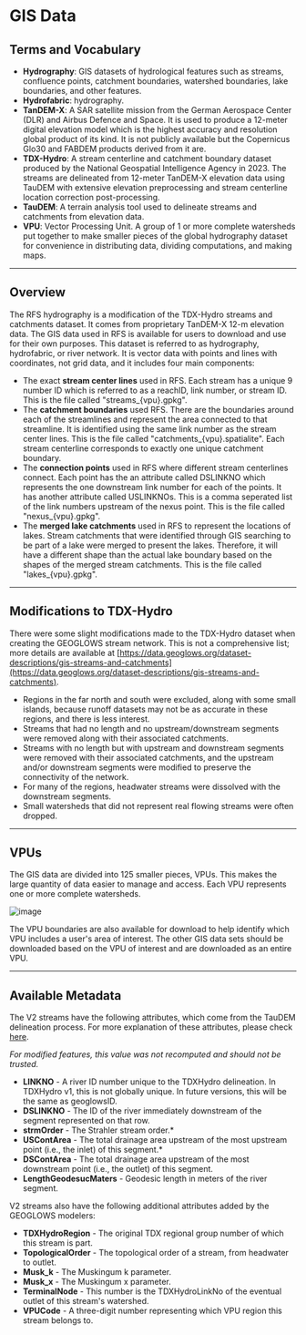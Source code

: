 # GIS Data

## Terms and Vocabulary

- **Hydrography**: GIS datasets of hydrological features such as streams, confluence points, catchment boundaries, watershed boundaries, lake
  boundaries, and other features.
- **Hydrofabric**: hydrography.
- **TanDEM-X**: A SAR satellite mission from the German Aerospace Center (DLR) and Airbus Defence and Space. It is used to produce a 12-meter digital
  elevation model which is the highest accuracy and resolution global product of its kind. It is not publicly available but the Copernicus Glo30 and
  FABDEM products derived from it are.
- **TDX-Hydro**: A stream centerline and catchment boundary dataset produced by the National Geospatial Intelligence Agency in 2023. The streams are
  delineated from 12-meter TanDEM-X elevation data using TauDEM with extensive elevation preprocessing and stream centerline location correction
  post-processing.
- **TauDEM**: A terrain analysis tool used to delineate streams and catchments from elevation data.
- **VPU**: Vector Processing Unit. A group of 1 or more complete watersheds put together to make smaller pieces of the global hydrography dataset for
  convenience in distributing data, dividing computations, and making maps.

---

## Overview

The RFS hydrography is a modification of the TDX-Hydro streams and catchments dataset. It comes from proprietary TanDEM-X 12-m elevation data. The GIS
data used in RFS is available for users to download and use for their own purposes. This dataset is referred to as hydrography, hydrofabric, or river
network. It is vector data with points and lines with coordinates, not grid data, and it includes four main components:

- The exact **stream center lines** used in RFS. Each stream has a unique 9 number ID which is referred to as a reachID, link number, or stream ID.
  This is the file called "streams_{vpu}.gpkg".
- The **catchment boundaries** used RFS. There are the boundaries around each of the streamlines and represent the area connected to that streamline.
  It is identified using the same link number as the stream center lines. This is the file called "catchments_{vpu}.spatialite". Each stream
  centerline corresponds to exactly one unique catchment boundary.
- The **connection points** used in RFS where different stream centerlines connect. Each point has the an attribute called DSLINKNO which represents
  the one downstream link number for each of the points. It has another attribute called USLINKNOs. This is a comma seperated list of the link numbers
  upstream of the nexus point. This is the file called "nexus_{vpu}.gpkg".
- The **merged lake catchments** used in RFS to represent the locations of lakes. Stream catchments that were identified through GIS searching to be
  part of a lake were merged to present the lakes. Therefore, it will have a different shape than the actual lake boundary based on the shapes of the
  merged stream catchments. This is the file called "lakes_{vpu}.gpkg".

---

## Modifications to TDX-Hydro

There were some slight modifications made to the TDX-Hydro dataset when creating the GEOGLOWS stream network. This is not a comprehensive list; more
details are available
at [https://data.geoglows.org/dataset-descriptions/gis-streams-and-catchments](https://data.geoglows.org/dataset-descriptions/gis-streams-and-catchments).

- Regions in the far north and south were excluded, along with some small islands, because runoff datasets may not be as accurate in these regions,
  and there is less interest.
- Streams that had no length and no upstream/downstream segments were removed along with their associated catchments.
- Streams with no length but with upstream and downstream segments were removed with their associated catchments, and the upstream and/or downstream
  segments were modified to preserve the connectivity of the network.
- For many of the regions, headwater streams were dissolved with the downstream segments.
- Small watersheds that did not represent real flowing streams were often dropped.

---

## VPUs

The GIS data are divided into 125 smaller pieces, VPUs. This makes the large quantity of data easier to manage and access. Each VPU represents one or
more complete watersheds.

![image](../../static/images/vpu-boundary.png)

The VPU boundaries are also available for download to help identify which VPU includes a user's area of interest. The other GIS data sets should be
downloaded based on the VPU of interest and are downloaded as an entire VPU.

---

## Available Metadata

The V2 streams have the following attributes, which come from the TauDEM delineation process. For more explanation of these attributes, please
check [here](https://hydrology.usu.edu/taudem/taudem5/help53/StreamReachAndWatershed.html).

*For modified features, this value was not recomputed and should not be trusted.*

- **LINKNO** - A river ID number unique to the TDXHydro delineation. In TDXHydro v1, this is not globally unique. In future versions, this will be the
  same as geoglowsID.
- **DSLINKNO** - The ID of the river immediately downstream of the segment represented on that row.
- **strmOrder** - The Strahler stream order.*
- **USContArea** - The total drainage area upstream of the most upstream point (i.e., the inlet) of this segment.*
- **DSContArea** - The total drainage area upstream of the most downstream point (i.e., the outlet) of this segment.
- **LengthGeodesucMaters** - Geodesic length in meters of the river segment.

V2 streams also have the following additional attributes added by the GEOGLOWS modelers:

- **TDXHydroRegion** - The original TDX regional group number of which this stream is part.
- **TopologicalOrder** - The topological order of a stream, from headwater to outlet.
- **Musk_k** - The Muskingum k parameter.
- **Musk_x** - The Muskingum x parameter.
- **TerminalNode** - This number is the TDXHydroLinkNo of the eventual outlet of this stream's watershed.
- **VPUCode** - A three-digit number representing which VPU region this stream belongs to.
